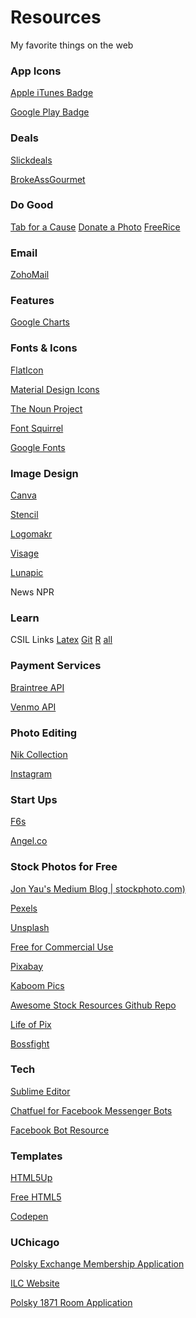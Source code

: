 # Resources
My favorite things on the web

### App Icons

[Apple iTunes Badge](https://developer.apple.com/app-store/marketing/guidelines/#downloadOnAppstore)

[Google Play Badge](https://play.google.com/intl/en_us/badges/)

### Deals

[Slickdeals](www.slickdeals.net)

[BrokeAssGourmet](www.brokeassgourmet.com)

### Do Good

[Tab for a Cause](http://tab.gladly.io/)
[Donate a Photo](http://donateaphoto.com/en_US)
[FreeRice](http://freerice.com/#/english-vocabulary/1363)

### Email

[ZohoMail](https://mail.zoho.com/zm/)

### Features

[Google Charts](https://developers.google.com/chart/)

### Fonts & Icons

[FlatIcon](http://www.flaticon.com/)

[Material Design Icons](https://material.io/icons/)

[The Noun Project](https://thenounproject.com/)

[Font Squirrel](https://www.fontsquirrel.com/)

[Google Fonts](https://fonts.google.com/)


### Image Design

[Canva](https://www.canva.com/)

[Stencil](https://getstencil.com/)

[Logomakr](https://logomakr.com/)

[Visage](www.visage.co)

[Lunapic](http://www141.lunapic.com/editor/)

News
NPR

### Learn

CSIL Links
[Latex](https://csil.cs.uchicago.edu/minicourses/LatexIntro.html)
[Git](https://csil.cs.uchicago.edu/minicourses/Git.html)
[R](https://csil.cs.uchicago.edu/minicourses/RIntro.html)
[all](https://csil.cs.uchicago.edu/minicourses.html?ct=t(UCIE_Week_310_10_2016))

### Payment Services

[Braintree API](https://developers.braintreepayments.com/)

[Venmo API](https://developer.venmo.com/gettingstarted/apipayment)

### Photo Editing

[Nik Collection](https://www.google.com/nikcollection/)

[Instagram](instagram.com/calchulus/)

### Start Ups

[F6s](f6s.com)

[Angel.co](angel.co)

### Stock Photos for Free

[Jon Yau's Medium Blog | stockphoto.com)](https://medium.com/@Stockphoto.com)

[Pexels](https://www.pexels.com/)

[Unsplash](https://unsplash.com/)

[Free for Commercial Use](http://freeforcommercialuse.net/)

[Pixabay](https://pixabay.com/)

[Kaboom Pics](http://kaboompics.com/)

[Awesome Stock Resources Github Repo](https://github.com/neutraltone/awesome-stock-resources)

[Life of Pix](http://www.lifeofpix.com/)

[Bossfight](https://bossfight.co/)




### Tech

[Sublime Editor](https://www.sublimetext.com/3)

[Chatfuel for Facebook Messenger Bots](https://dashboard.chatfuel.com/#/bots)

[Facebook Bot Resource](https://wit.ai/blog)


### Templates

[HTML5Up](https://html5up.net/)

[Free HTML5](https://freehtml5.co/)

[Codepen](www.Codepen.io)


### UChicago

[Polsky Exchange Membership Application](https://www.tfaforms.com/435465)

[ILC Website](www.ilc.uchicago.edu)

[Polsky 1871 Room Application](https://polskycenter.wufoo.com/forms/r1hneyh13nroiu/)
